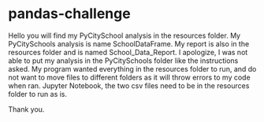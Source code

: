 # pandas-challenge

Hello you will find my PyCitySchool analysis in the resources folder. My PyCitySchools analysis is name SchoolDataFrame. 
My report is also in the resources folder and is named School_Data_Report. I apologize, I was not able to put my analysis in the PyCitySchools folder like the instructions
asked. My program wanted everything in the resources folder to run, and do not want to move files to different folders as it will throw errors to my code when ran. 
Jupyter Notebook, the two csv files need to be in the resources folder to run as is.

Thank you.
